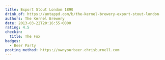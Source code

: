 ```yaml
---
title: Export Stout London 1890
drink_of: https://untappd.com/b/the-kernel-brewery-export-stout-london-1890/13241
authors: The Kernel Brewery
date: 2013-03-22T20:16:55+0000
rating: 4.5
checkin:
  title: The Fox
badges:
  - Beer Party
posting_method: https://ownyourbeer.chrisburnell.com
---
```

